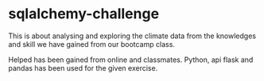 # sqlalchemy-challenge

This is about analysing and exploring the climate data from the knowledges and skill we have gained from our bootcamp class.

Helped has been gained from online and classmates.
Python, api flask and pandas has been used for the given exercise.
